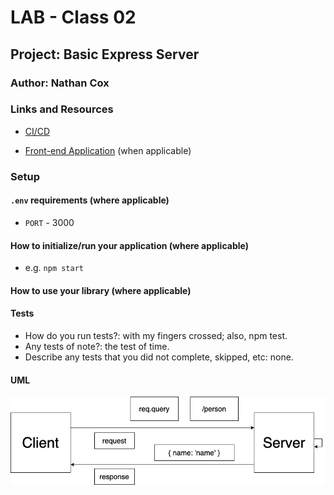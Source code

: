 # LAB - Class 02

## Project: Basic Express Server

### Author: Nathan Cox

### Links and Resources

- [CI/CD](https://github.com/401-advanced-javascript-nathanRcox/basic-express-server/actions)
<!-- - [Back-end Server URL](http://xyz.com) (when applicable) -->
- [Front-end Application](https://nrc-basic-express-server.herokuapp.com/) (when applicable)

### Setup

#### `.env` requirements (where applicable)

- `PORT` - 3000
<!-- - `MONGODB_URI` - URL to the running mongo instance/db -->

#### How to initialize/run your application (where applicable)

- e.g. `npm start`

#### How to use your library (where applicable)

#### Tests

- How do you run tests?: with my fingers crossed; also, npm test.
- Any tests of note?: the test of time.
- Describe any tests that you did not complete, skipped, etc: none.

#### UML

![UML](assets/401-lab02-UML.png)
